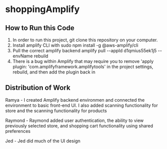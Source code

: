 # shoppingAmplify

## How to Run this Code

1. In order to run this project, git clone this repository on your computer.
2. Install amplify CLI with sudo npm install -g @aws-amplify/cli
3. Pull the correct amplify backend  amplify pull --appId d1qmius55ek1j5 --envName rebuild
4. There is a bug within Amplify that may require you to remove 'apply plugin: 'com.amplifyframework.amplifytools' in the project settings, rebuild, and then add the plugin back in


## Distribution of Work

Ramya - I created Amplify backend environmen and connected the environment to basic front-end UI. I also added scanning functionality for store and the scanning functionality for products

Raymond - Raymond added user authentication, the ability to view previously selected store, and shopping cart functionality using shared preferences

Jed - Jed did much of the UI design 
